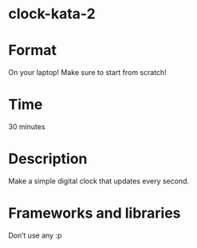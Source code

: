 # clock-kata-2

# Format

On your laptop! Make sure to start from scratch!

# Time

30 minutes

# Description

Make a simple digital clock that updates every second.

# Frameworks and libraries

Don’t use any :p
